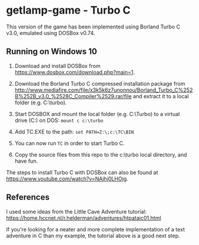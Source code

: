 # getlamp-game - Turbo C

This version of the game has been implemented using Borland Turbo C v3.0, emulated using DOSBox v0.74.

## Running on Windows 10

1. Download and install DOSBox from https://www.dosbox.com/download.php?main=1.

1. Download the Borland Turbo C compressed installation package from http://www.mediafire.com/file/x3k5k6z7unonnou/Borland_Turbo_C%252B%252B_v3.0_%2528C_Compiler%2529.rar/file and extract it to a local folder (e.g. C:\turbo).

1. Start DOSBOX and mount the local folder (e.g. C:\Turbo) to a virtual drive (C:) on DOS:
`mount c c:\turbo`

1. Add TC.EXE to the path:
`set PATH=Z:\;c:\TC\BIN`

1. You can now run `TC` in order to start Turbo C.

1. Copy the source files from this repo to the c:\turbo local directory, and have fun.

The steps to install Turbo C with DOSBox can also be found at https://www.youtube.com/watch?v=NAjhj0LHOjg.

## References

I used some ideas from the Little Cave Adventure tutorial: https://home.hccnet.nl/r.helderman/adventures/htpataic01.html

If you're looking for a neater and more complete implementation of a text adventure in C than my example, the tutorial above is a good next step.




